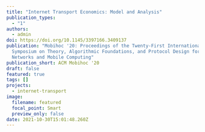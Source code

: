 ```yaml
---
title: "Internet Transport Economics: Model and Analysis"
publication_types:
  - "1"
authors:
  - admin
doi: https://doi.org/10.1145/3397166.3409137
publication: "Mobihoc '20: Proceedings of the Twenty-First International
  Symposium on Theory, Algorithmic Foundations, and Protocol Design for Mobile
  Networks and Mobile Computing"
publication_short: ACM Mobihoc '20
draft: false
featured: true
tags: []
projects:
  - internet-transport
image:
  filename: featured
  focal_point: Smart
  preview_only: false
date: 2021-10-30T15:01:48.260Z
---
```

